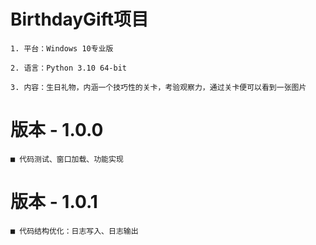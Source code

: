 # BirthdayGift项目

    1. 平台：Windows 10专业版

    2. 语言：Python 3.10 64-bit

    3. 内容：生日礼物，内涵一个技巧性的关卡，考验观察力，通过关卡便可以看到一张图片

# 版本 - 1.0.0

    ■ 代码测试、窗口加载、功能实现

# 版本 - 1.0.1
    ■ 代码结构优化：日志写入、日志输出
